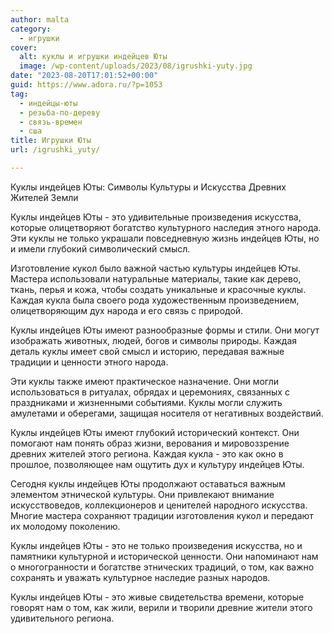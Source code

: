 ```yaml
---
author: malta
category:
  - игрушки
cover:
  alt: куклы и игрушки индейцев Юты
  image: /wp-content/uploads/2023/08/igrushki-yuty.jpg
date: "2023-08-20T17:01:52+00:00"
guid: https://www.adora.ru/?p=1053
tag:
  - индейцы-юты
  - резьба-по-дереву
  - связь-времен
  - сша
title: Игрушки Юты
url: /igrushki_yuty/

---
```

Куклы индейцев Юты: Символы Культуры и Искусства Древних Жителей Земли

Куклы индейцев Юты \- это удивительные произведения искусства, которые олицетворяют богатство культурного наследия этного народа. Эти куклы не только украшали повседневную жизнь индейцев Юты, но и имели глубокий символический смысл.

Изготовление кукол было важной частью культуры индейцев Юты. Мастера использовали натуральные материалы, такие как дерево, ткань, перья и кожа, чтобы создать уникальные и красочные куклы. Каждая кукла была своего рода художественным произведением, олицетворяющим дух народа и его связь с природой.

Куклы индейцев Юты имеют разнообразные формы и стили. Они могут изображать животных, людей, богов и символы природы. Каждая деталь куклы имеет свой смысл и историю, передавая важные традиции и ценности этного народа.

Эти куклы также имеют практическое назначение. Они могли использоваться в ритуалах, обрядах и церемониях, связанных с праздниками и жизненными событиями. Куклы могли служить амулетами и оберегами, защищая носителя от негативных воздействий.

Куклы индейцев Юты имеют глубокий исторический контекст. Они помогают нам понять образ жизни, верования и мировоззрение древних жителей этого региона. Каждая кукла \- это как окно в прошлое, позволяющее нам ощутить дух и культуру индейцев Юты.

Сегодня куклы индейцев Юты продолжают оставаться важным элементом этнической культуры. Они привлекают внимание искусствоведов, коллекционеров и ценителей народного искусства. Многие мастера сохраняют традиции изготовления кукол и передают их молодому поколению.

Куклы индейцев Юты \- это не только произведения искусства, но и памятники культурной и исторической ценности. Они напоминают нам о многогранности и богатстве этнических традиций, о том, как важно сохранять и уважать культурное наследие разных народов.

Куклы индейцев Юты \- это живые свидетельства времени, которые говорят нам о том, как жили, верили и творили древние жители этого удивительного региона.

